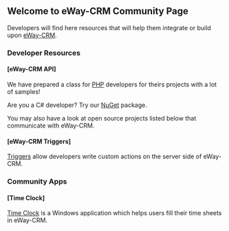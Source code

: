 ## Welcome to eWay-CRM Community Page

Developers will find here resources that will help them integrate or build upon [eWay-CRM](https://www.eway-crm.com/).

### Developer Resources

#### [eWay-CRM API]

We have prepared a class for [PHP](https://github.com/rstefko/eway-crm-php-lib) developers for theirs projects with a lot of samples!

Are you a C# developer? Try our [NuGet](https://github.com/rstefko/eway-crm-php-lib) package.

You may also have a look at open source projects listed below that communicate with eWay-CRM.

#### [eWay-CRM Triggers]

[Triggers](https://github.com/rstefko/eway-crm-triggers) allow developers write custom actions on the server side of eWay-CRM.

### Community Apps

#### [Time Clock]
[Time Clock](https://github.com/rstefko/TimeClock) is a Windows application which helps users fill their time sheets in eWay-CRM.